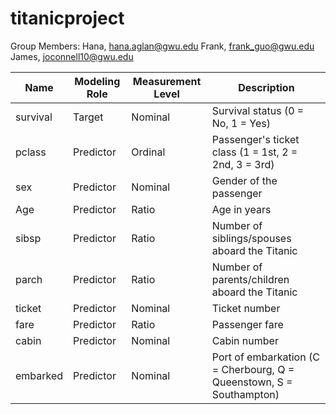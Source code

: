 # titanicproject
Group Members:
Hana, hana.aglan@gwu.edu
Frank, frank_guo@gwu.edu
James, joconnell10@gwu.edu

| **Name**     | **Modeling Role** | **Measurement Level** | **Description**                                             |
|--------------|-------------------|-----------------------|-------------------------------------------------------------|
| survival     | Target             | Nominal               | Survival status (0 = No, 1 = Yes)                           |
| pclass       | Predictor          | Ordinal               | Passenger's ticket class (1 = 1st, 2 = 2nd, 3 = 3rd)        |
| sex          | Predictor          | Nominal               | Gender of the passenger                                     |
| Age          | Predictor          | Ratio                 | Age in years                                                |
| sibsp        | Predictor          | Ratio                 | Number of siblings/spouses aboard the Titanic               |
| parch        | Predictor          | Ratio                 | Number of parents/children aboard the Titanic               |
| ticket       | Predictor          | Nominal               | Ticket number                                               |
| fare         | Predictor          | Ratio                 | Passenger fare                                              |
| cabin        | Predictor          | Nominal               | Cabin number                                                |
| embarked     | Predictor          | Nominal               | Port of embarkation (C = Cherbourg, Q = Queenstown, S = Southampton) |
